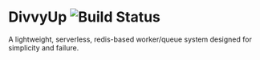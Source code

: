 DivvyUp ![Build Status](https://travis-ci.org/nilobject/divvyup.svg?branch=master)
=======

A lightweight, serverless, redis-based worker/queue system designed for simplicity and failure.

